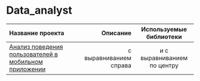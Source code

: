 # Data_analyst
| Название проекта | Описание | Используемые библиотеки |
| :-------------------- | ---------------------: |:---------------------------:|
| [Анализ поведения пользователей в мобильном приложении](https://github.com/IlyaL8/Data_analyst/tree/main/Mobile%20application) | с выравниванием справа | и с выравниванием по центру |
